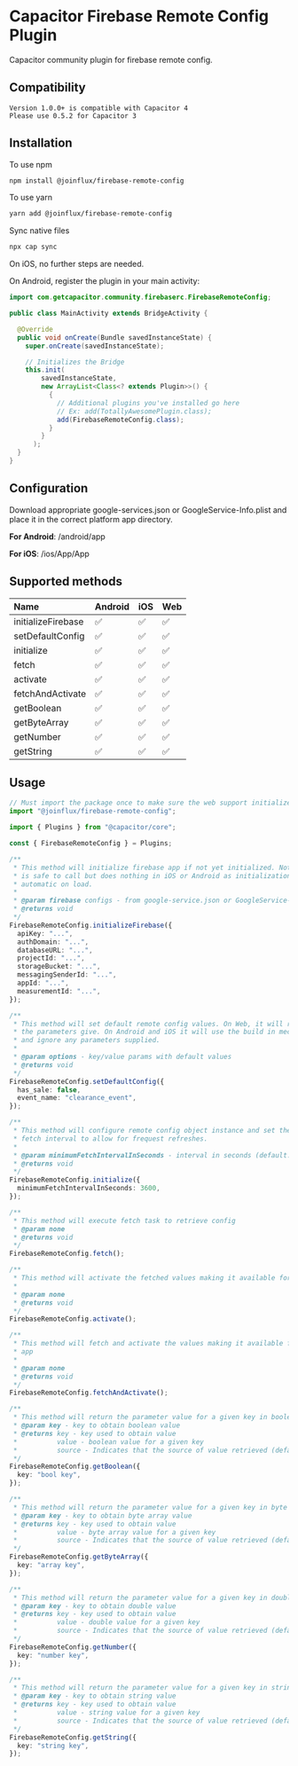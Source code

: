 # Capacitor Firebase Remote Config Plugin

Capacitor community plugin for firebase remote config.

## Compatibility

    Version 1.0.0+ is compatible with Capacitor 4
    Please use 0.5.2 for Capacitor 3

## Installation

To use npm

```bash
npm install @joinflux/firebase-remote-config
```

To use yarn

```bash
yarn add @joinflux/firebase-remote-config
```

Sync native files

```bash
npx cap sync
```

On iOS, no further steps are needed.

On Android, register the plugin in your main activity:

```java
import com.getcapacitor.community.firebaserc.FirebaseRemoteConfig;

public class MainActivity extends BridgeActivity {

  @Override
  public void onCreate(Bundle savedInstanceState) {
    super.onCreate(savedInstanceState);

    // Initializes the Bridge
    this.init(
        savedInstanceState,
        new ArrayList<Class<? extends Plugin>>() {
          {
            // Additional plugins you've installed go here
            // Ex: add(TotallyAwesomePlugin.class);
            add(FirebaseRemoteConfig.class);
          }
        }
      );
  }
}

```

## Configuration

Download appropriate google-services.json or GoogleService-Info.plist and place
it in the correct platform app directory.

**For Android**: /android/app

**For iOS**: /ios/App/App

## Supported methods

| Name               | Android | iOS | Web |
| :----------------- | :------ | :-- | :-- |
| initializeFirebase | ✅      | ✅  | ✅  |
| setDefaultConfig   | ✅      | ✅  | ✅  |
| initialize         | ✅      | ✅  | ✅  |
| fetch              | ✅      | ✅  | ✅  |
| activate           | ✅      | ✅  | ✅  |
| fetchAndActivate   | ✅      | ✅  | ✅  |
| getBoolean         | ✅      | ✅  | ✅  |
| getByteArray       | ✅      | ✅  | ✅  |
| getNumber          | ✅      | ✅  | ✅  |
| getString          | ✅      | ✅  | ✅  |

## Usage

```typescript
// Must import the package once to make sure the web support initializes
import "@joinflux/firebase-remote-config";

import { Plugins } from "@capacitor/core";

const { FirebaseRemoteConfig } = Plugins;

/**
 * This method will initialize firebase app if not yet initialized. Note that it
 * is safe to call but does nothing in iOS or Android as initialization is
 * automatic on load.
 *
 * @param firebase configs - from google-service.json or GoogleService-Info.plist
 * @returns void
 */
FirebaseRemoteConfig.initializeFirebase({
  apiKey: "...",
  authDomain: "...",
  databaseURL: "...",
  projectId: "...",
  storageBucket: "...",
  messagingSenderId: "...",
  appId: "...",
  measurementId: "...",
});

/**
 * This method will set default remote config values. On Web, it will read from
 * the parameters give. On Android and iOS it will use the build in mechanisms
 * and ignore any parameters supplied.
 *
 * @param options - key/value params with default values
 * @returns void
 */
FirebaseRemoteConfig.setDefaultConfig({
  has_sale: false,
  event_name: "clearance_event",
});

/**
 * This method will configure remote config object instance and set the minimum
 * fetch interval to allow for frequest refreshes.
 *
 * @param minimumFetchIntervalInSeconds - interval in seconds (default: 3600)
 * @returns void
 */
FirebaseRemoteConfig.initialize({
  minimumFetchIntervalInSeconds: 3600,
});

/**
 * This method will execute fetch task to retrieve config
 * @param none
 * @returns void
 */
FirebaseRemoteConfig.fetch();

/**
 * This method will activate the fetched values making it available for your app
 *
 * @param none
 * @returns void
 */
FirebaseRemoteConfig.activate();

/**
 * This method will fetch and activate the values making it available for your
 * app
 *
 * @param none
 * @returns void
 */
FirebaseRemoteConfig.fetchAndActivate();

/**
 * This method will return the parameter value for a given key in boolean
 * @param key - key to obtain boolean value
 * @returns key - key used to obtain value
 *          value - boolean value for a given key
 *          source - Indicates that the source of value retrieved (default, remote, static)
 */
FirebaseRemoteConfig.getBoolean({
  key: "bool key",
});

/**
 * This method will return the parameter value for a given key in byte array
 * @param key - key to obtain byte array value
 * @returns key - key used to obtain value
 *          value - byte array value for a given key
 *          source - Indicates that the source of value retrieved (default, remote, static)
 */
FirebaseRemoteConfig.getByteArray({
  key: "array key",
});

/**
 * This method will return the parameter value for a given key in double
 * @param key - key to obtain double value
 * @returns key - key used to obtain value
 *          value - double value for a given key
 *          source - Indicates that the source of value retrieved (default, remote, static)
 */
FirebaseRemoteConfig.getNumber({
  key: "number key",
});

/**
 * This method will return the parameter value for a given key in string
 * @param key - key to obtain string value
 * @returns key - key used to obtain value
 *          value - string value for a given key
 *          source - Indicates that the source of value retrieved (default, remote, static)
 */
FirebaseRemoteConfig.getString({
  key: "string key",
});
```
